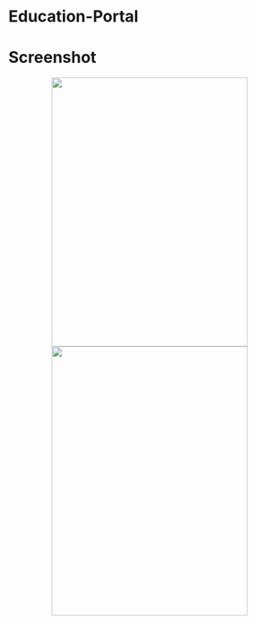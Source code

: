 # Education-Portal
# Screenshot
<p align="center">
 <img src="https://user-images.githubusercontent.com/112925756/188802437-b7f9aeb3-9892-4f70-8d80-b1f4d7c6c3ca.jpg" width="350" height="480" />
 
 <img src="https://user-images.githubusercontent.com/112925756/188802593-25ca8f00-6a5f-43d1-8b80-08a8f75e749a.jpg" width="350" height="480" />



